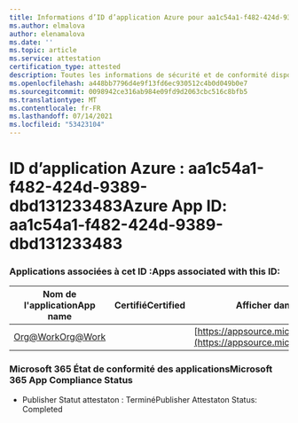 ```yaml
---
title: Informations d’ID d’application Azure pour aa1c54a1-f482-424d-9389-dbd131233483
ms.author: elmalova
author: elenamalova
ms.date: ''
ms.topic: article
ms.service: attestation
certification_type: attested
description: Toutes les informations de sécurité et de conformité disponibles pour aa1c54a1-f482-424d-9389-dbd131233483.
ms.openlocfilehash: a448bb7796d4e9f13fd6ec930512c4b0d049b0e7
ms.sourcegitcommit: 0098942ce316ab984e09fd9d2063cbc516c8bfb5
ms.translationtype: MT
ms.contentlocale: fr-FR
ms.lasthandoff: 07/14/2021
ms.locfileid: "53423104"
---
```

# <a name="azure-app-id-aa1c54a1-f482-424d-9389-dbd131233483"></a><span data-ttu-id="73535-103">ID d’application Azure : aa1c54a1-f482-424d-9389-dbd131233483</span><span class="sxs-lookup"><span data-stu-id="73535-103">Azure App ID: aa1c54a1-f482-424d-9389-dbd131233483</span></span>


### <a name="apps-associated-with-this-id"></a><span data-ttu-id="73535-104">Applications associées à cet ID :</span><span class="sxs-lookup"><span data-stu-id="73535-104">Apps associated with this ID:</span></span>
| <span data-ttu-id="73535-105">**Nom de l'application**</span><span class="sxs-lookup"><span data-stu-id="73535-105">**App name**</span></span> | <span data-ttu-id="73535-106">**Certifié**</span><span class="sxs-lookup"><span data-stu-id="73535-106">**Certified**</span></span> | <span data-ttu-id="73535-107">**Afficher dans AppSource**</span><span class="sxs-lookup"><span data-stu-id="73535-107">**View in AppSource**</span></span> |
|-|-|-|
| [<span data-ttu-id="73535-108">Org@Work</span><span class="sxs-lookup"><span data-stu-id="73535-108">Org@Work</span></span>](https://docs.microsoft.com/en-us/microsoft-365-app-certification/forward/WA200002461) |  | [https://appsource.microsoft.com/product/office/WA200002461](https://appsource.microsoft.com/product/office/WA200002461) |

### <a name="microsoft-365-app-compliance-status"></a><span data-ttu-id="73535-109">Microsoft 365 État de conformité des applications</span><span class="sxs-lookup"><span data-stu-id="73535-109">Microsoft 365 App Compliance Status</span></span>
- <span data-ttu-id="73535-110">Publisher Statut attestaton : Terminé</span><span class="sxs-lookup"><span data-stu-id="73535-110">Publisher Attestaton Status: Completed</span></span>
